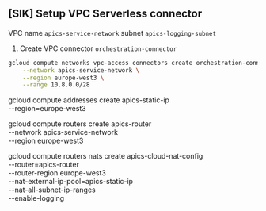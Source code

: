 ## [SIK] Setup VPC Serverless connector

VPC name `apics-service-network` subnet `apics-logging-subnet`

1. Create VPC connector `orchestration-connector`

```bash
gcloud compute networks vpc-access connectors create orchestration-connector \
    --network apics-service-network \
    --region europe-west3 \
    --range 10.8.0.0/28
```

gcloud compute addresses create apics-static-ip \
    --region=europe-west3

gcloud compute routers create apics-router \
    --network apics-service-network \
    --region europe-west3

gcloud compute routers nats create apics-cloud-nat-config \
    --router=apics-router \
                --router-region europe-west3 \
    --nat-external-ip-pool=apics-static-ip \
    --nat-all-subnet-ip-ranges \
    --enable-logging

